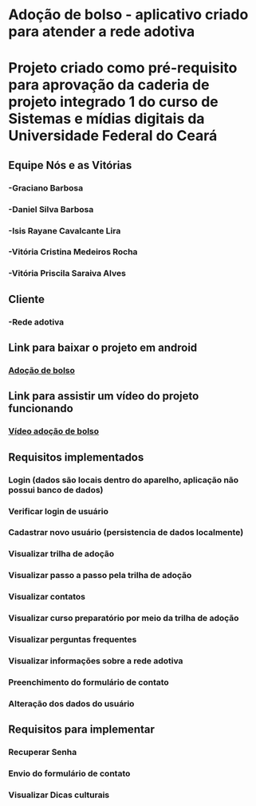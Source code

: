 # Adoção de bolso - aplicativo criado para atender a rede adotiva
# Projeto criado como pré-requisito para aprovação da caderia de projeto integrado 1 do curso de Sistemas e mídias digitais da Universidade Federal do Ceará
## Equipe Nós e as Vitórias
### -Graciano Barbosa
### -Daniel Silva Barbosa
### -Isis Rayane Cavalcante Lira
### -Vitória Cristina Medeiros Rocha
### -Vitória Priscila Saraiva Alves
## Cliente
### -Rede adotiva

## Link para baixar o projeto em android
### [Adoção de bolso](https://drive.google.com/file/d/1kC1nefpbMk8rcPbCv5yBol0ESOHm1Nnw/view?usp=sharing)

## Link para assistir um vídeo do projeto funcionando
### [Vídeo adoção de bolso](https://drive.google.com/file/d/1BSYxwJOwg_oRfpbF9IxRsf_d-GeBQ3oo/view?usp=sharing)

## Requisitos implementados
### Login (dados são locais dentro do aparelho, aplicação não possui banco de dados)
### Verificar login de usuário
### Cadastrar novo usuário (persistencia de dados localmente)
### Visualizar trilha de adoção
### Visualizar passo a passo pela trilha de adoção
### Visualizar contatos
### Visualizar curso preparatório por meio da trilha de adoção
### Visualizar perguntas frequentes
### Visualizar informações sobre a rede adotiva
### Preenchimento do formulário de contato
### Alteração dos dados do usuário

## Requisitos para implementar
### Recuperar Senha
### Envio do formulário de contato
### Visualizar Dicas culturais
